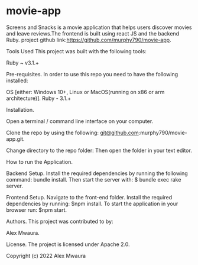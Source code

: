# movie-app
Screens and Snacks is a movie application that helps users discover movies and leave reviews.The frontend is built using react JS and the backend Ruby.
project github link:https://github.com/murphy790/movie-app.

Tools Used
This project was built with the following tools:

Ruby ~ v3.1.+

Pre-requisites.
In order to use this repo you need to have the following installed:

OS [either: Windows 10+, Linux or MacOS(running on x86 or arm architecture)].
Ruby - 3.1.+

Installation.

Open a terminal / command line interface on your computer.

Clone the repo by using the following:
git@github.com:murphy790/movie-app.git.

Change directory to the repo folder:
Then open the folder in your text editor.

How to run the Application.

Backend Setup.
Install the required dependencies by running the following command:
bundle install.
Then start the server with:
$ bundle exec rake server.

Frontend Setup.
Navigate to the front-end folder.
Install the required dependencies by running:
$npm install.
To start the application in your browser run:
$npm start.

Authors.
This project was contributed to by:

Alex Mwaura.

License.
The project is licensed under Apache 2.0.

Copyright (c) 2022 Alex Mwaura
   
